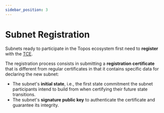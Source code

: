 ```yaml
---
sidebar_position: 3
---
```


# Subnet Registration

Subnets ready to participate in the Topos ecosystem first need to **register** with the [TCE](/learn/tce/psrb).

The registration process consists in submitting a **registration certificate** that is different from regular certificates in that it contains specific data for declaring the new subnet:

- The subnet's **initial state**, i.e., the first state commitment the subnet participants intend to build from when certifying their future state transitions.
- The subnet's **signature public key** to authenticate the certificate and guarantee its integrity.
